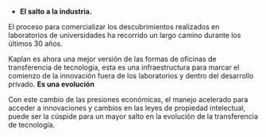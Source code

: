 * **El salto a la industria.** 

El proceso para comercializar los descubrimientos realizados en laboratorios de universidades ha recorrido un largo camino durante los últimos 30 años. 

Kaplan es ahora una mejor versión de las formas de oficinas de transferencia de tecnología, esta es una infraestructura para marcar el comienzo de la innovación fuera de los laboratorios y  dentro del desarrollo privado. **Es una evolución**

Con este cambio de las presiones económicas, el manejo acelerado para acceder a innovaciones y cambios en las leyes de  propiedad intelectual, puede ser la cúspide para un mayor salto en la evolución de la transferencia de tecnología. 
